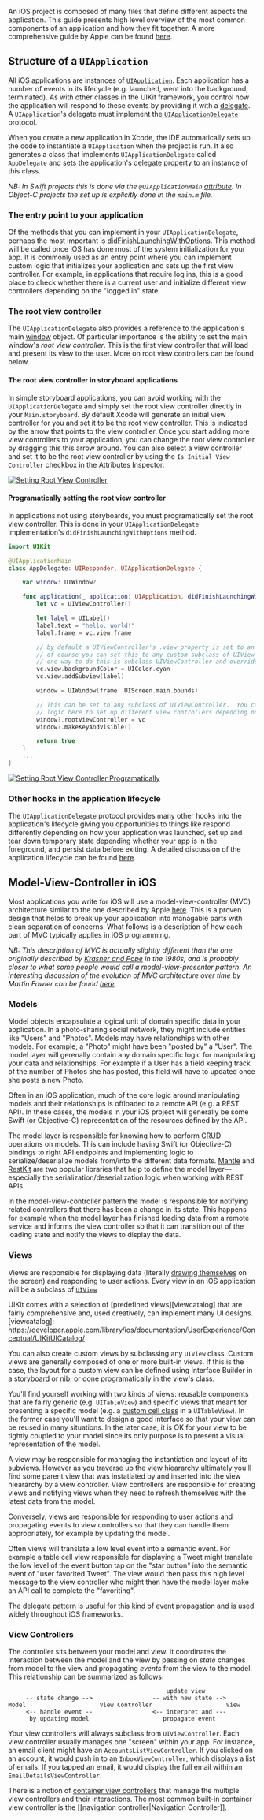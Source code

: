 An iOS project is composed of many files that define different aspects
the application.  This guide presents high level overview of the most
common components of an application and how they fit together.  A more
comprehensive guide by Apple can be found [here][appguide].

[appguide]: https://developer.apple.com/library/ios/documentation/iPhone/Conceptual/iPhoneOSProgrammingGuide/Introduction/Introduction.html

## Structure of a `UIApplication`

All iOS applications are instances of [`UIApplication`][uiapplication].
Each application has a number of events in its lifecycle (e.g. launched,
went into the background, terminated).  As with other classes in the
UIKit framework, you control how the application will respond to these
events by providing it with a [delegate][delegatepattern].  A
`UIApplication`'s delegate must implement the
[`UIApplicationDelegate`][uiapplicationdelegate] protocol.

When you create a new application in Xcode, the IDE automatically sets
up the code to instantiate a `UIApplication` when the project is run.
It also generates a class that implements `UIApplicationDelegate` called
`AppDelegate` and sets the application's [delegate
property][uiapplicationdelegateprop] to an instance of this class.

_NB: In Swift projects this is done via the `@UIApplicationMain`
[attribute].  In Object-C projects the set up is explicitly done in the
`main.m` file._

[delegatepattern]: http://en.wikipedia.org/wiki/Delegation_pattern
[uiapplicationdelegate]: https://developer.apple.com/library/ios/documentation/UIKit/Reference/UIApplicationDelegate_Protocol/index.html
[uiapplication]: https://developer.apple.com/library/ios/documentation/UIKit/Reference/UIApplication_Class/
[uiapplicationdelegateprop]: https://developer.apple.com/library/ios/documentation/UIKit/Reference/UIApplication_Class/#//apple_ref/occ/instp/UIApplication/delegate
[attribute]: https://developer.apple.com/library/ios/documentation/Swift/Conceptual/Swift_Programming_Language/Attributes.html

### The entry point to your application
Of the methods that you can implement in your `UIApplicationDelegate`,
perhaps the most important is
[didFinishLaunchingWithOptions][didfinishlaunching].  This method will
be called once iOS has done most of the system initialization for your
app.  It is commonly used as an entry point where you can implement
custom logic that initializes your application and sets up the first
view controller.  For example, in applications that require log ins,
this is a good place to check whether there is a current user and
initialize different view controllers depending on the "logged in" state.

[didfinishlaunching]: https://developer.apple.com/library/ios/documentation/UIKit/Reference/UIApplicationDelegate_Protocol/index.html#//apple_ref/occ/intfm/UIApplicationDelegate/application:didFinishLaunchingWithOptions:

### The root view controller

The `UIApplicationDelegate` also provides a reference to the
application's main [window][mainwindow] object.  Of particular
importance is the ability to set the main window's _root view
controller_.  This is the first view controller that will load and
present its view to the user.  More on root view controllers can be
found below.

[mainwindow]: https://developer.apple.com/library/ios/documentation/UIKit/Reference/UIApplicationDelegate_Protocol/index.html#//apple_ref/occ/intfp/UIApplicationDelegate/window

#### The root view controller in storyboard applications
In simple storyboard applications, you can avoid working with the
`UIApplicationDelegate` and simply set the root view controller directly
in your `Main.storyboard`.  By default Xcode will generate an initial
view controller for you and set it to be the root view controller.  This
is indicated by the arrow that points to the view controller.  Once you
start adding more view controllers to your application, you can change
the root view controller by dragging this this arrow around.  You can
also select a view controller and set it to be the root view controller
by using the `Is Initial View Controller` checkbox in the Attributes
Inspector.

<a href="http://imgur.com/winIGnh"><img src="http://i.imgur.com/winIGnhl.png" title="Setting Root View Controller" /></a>

#### Programatically setting the root view controller
In applications not using storyboards, you must programatically set the
root view controller.  This is done in your `UIApplicationDelegate`
implementation's `didFinishLaunchingWithOptions` method.

```swift
import UIKit

@UIApplicationMain
class AppDelegate: UIResponder, UIApplicationDelegate {

    var window: UIWindow?

    func application(_ application: UIApplication, didFinishLaunchingWithOptions launchOptions: [UIApplicationLaunchOptionsKey: Any]?) -> Bool {
        let vc = UIViewController()

        let label = UILabel()
        label.text = "hello, world!"
        label.frame = vc.view.frame

        // by default a UIViewController's .view property is set to an instance of UIView
        // of course you can set this to any custom subclass of UIView
        // one way to do this is subclass UIViewController and override the loadView method
        vc.view.backgroundColor = UIColor.cyan
        vc.view.addSubview(label)

        window = UIWindow(frame: UIScreen.main.bounds)

        // This can be set to any subclass of UIViewController.  You can also use conditional
        // logic here to set up different view controllers depending on application state
        window?.rootViewController = vc
        window?.makeKeyAndVisible()

        return true
    }
    ...
}
```

<a href="http://imgur.com/fXE9BWw"><img src="http://i.imgur.com/fXE9BWwl.png" title="Setting Root View Controller Programatically" /></a>

### Other hooks in the application lifecycle
The `UIApplicationDelegate` protocol provides many other hooks into the
application's lifecycle giving you opportunities to things like respond
differently depending on how your application was launched, set up and
tear down temporary state depending whether your app is in the
foreground, and persist data before exiting. A detailed discussion of
the application lifecycle can be found [here][applifecycle].

[applifecycle]: https://developer.apple.com/library/ios/documentation/iPhone/Conceptual/iPhoneOSProgrammingGuide/TheAppLifeCycle/TheAppLifeCycle.html#//apple_ref/doc/uid/TP40007072-CH2-SW3

## Model-View-Controller in iOS
Most applications you write for iOS will use a model-view-controller
(MVC) architecture similar to the one described by Apple
[here][applemvc].  This is a proven design that helps to break up your
application into managable parts with clean separation of concerns.
What follows is a description of how each part of MVC typically
applies in iOS programming.

<!--- TODO: build sample app here -->

_NB: This description of MVC is actually slightly different than the one
originally described by [Krasner and Pope][smalltalkmvc] in the 1980s,
and is probably closer to what some people would call a
model-view-presenter pattern.  An interesting discussion of the
evolution of MVC architecture over time by Martin Fowler can be found
[here][fowlermvc]._

[applemvc]: https://developer.apple.com/library/ios/documentation/General/Conceptual/DevPedia-CocoaCore/MVC.html
[smalltalkmvc]: https://www.lri.fr/~mbl/ENS/FONDIHM/2013/papers/Krasner-JOOP88.pdf
[fowlermvc]: http://martinfowler.com/eaaDev/uiArchs.html

### Models
Model objects encapsulate a logical unit of domain specific data in your
application.  In a photo-sharing social network, they might include
entities like "Users" and "Photos".  Models may have relationships with
other models.  For example, a "Photo" might have been "posted by" a
"User".  The model layer will gerenally contain any domain specific
logic for manipulating your data and relationships.  For example if a
User has a field keeping track of the number of Photos she has posted,
this field will have to updated once she posts a new Photo.

Often in an iOS application, much of the core logic around manipulating
models and their relationships is offloaded to a remote API (e.g. a REST
API).  In these cases, the models in your iOS project will generally be
some Swift (or Objective-C) representation of the resources defined by
the API.

The model layer is responsible for knowing how to perform [CRUD][crud]
operations on models.  This can include having Swift (or Objective-C)
bindings to right API endpoints and implementing logic to
serialize/deserialize models from/into the different data formats.
[Mantle](https://github.com/Mantle/Mantle) and
[RestKit](https://github.com/RestKit/RestKit) are two popular libraries
that help to define the model layer&mdash;especially the
serialization/deserialization logic when working with REST APIs.

[crud]: http://en.wikipedia.org/wiki/Create,_read,_update_and_delete

In the model-view-controller pattern the model is responsible for
notifying related controllers that there has been a change in its state.
This happens for example when the model layer has finished loading
data from a remote service and informs the view controller so that it
can transition out of the loading state and notify the views to display
the data.


### Views
Views are responsible for displaying data (literally [drawing
themselves][drawrect] on the screen) and responding to user actions.  Every
view in an iOS application will be a subclass of
[`UIView`][uiview]

[uiview]: https://developer.apple.com/library/ios/documentation/UIKit/Reference/UIView_Class/index.html
[drawrect]: https://developer.apple.com/library/ios/documentation/UIKit/Reference/UIView_Class/index.html#//apple_ref/occ/instm/UIView/drawRect:

UIKit comes with a selection of [predefined views][viewcatalog] that are
fairly comprehensive and, used creatively, can implement many UI
designs.
[viewcatalog]: https://developer.apple.com/library/ios/documentation/UserExperience/Conceptual/UIKitUICatalog/

You can also create custom views by subclassing any `UIView` class.
Custom views are generally composed of one or more built-in views.  If
this is the case, the layout for a custom view can be defined using
Interface Builder in a [storyboard] or [nib], or done programatically in
the view's class.

[nib]: https://developer.apple.com/library/ios/documentation/General/Conceptual/DevPedia-CocoaCore/NibFile.html
[storyboard]: https://developer.apple.com/library/ios/documentation/General/Conceptual/Devpedia-CocoaApp/Storyboard.html

You'll find yourself working with two kinds of views: reusable
components that are fairly generic (e.g. `UITableView`) and specific
views that meant for presenting a specific model (e.g. a [custom cell
class](Table-View-Guide#creating-customized-cells) in a `UITableView`).
In the former case you'll want to design a good interface so that your
view can be reused in many situations.  In the later case, it is OK for
your view to be tightly coupled to your model since its only purpose is
to present a visual representation of the model.

A view may be responsible for managing the instantiation and layout of
its subviews. However as you traverse up the [view
hieararchy][viewhierarchy] ultimately you'll find some parent view that
was instatiated by and inserted into the view hieararchy by a view
controller.  View controllers are responsible for creating views and
notifying views when they need to refresh themselves with the latest
data from the model.

[viewhierarchy]: https://developer.apple.com/library/ios/documentation/WindowsViews/Conceptual/ViewPG_iPhoneOS/CreatingViews/CreatingViews.html#//apple_ref/doc/uid/TP40009503-CH5-SW47

Conversely, views are responsible for responding to user actions and
propagating events to view controllers so that they can handle them
appropriately, for example by updating the model.

Often views will translate a low level event into a semantic event.  For
example a table cell view responsible for displaying a Tweet might
translate the low level of the event button tap on the "star button"
into the semantic event of "user favorited Tweet".  The view would then
pass this high level message to the view controller who might then have
the model layer make an API call to complete the "favoriting".

The [delegate pattern] is useful for this kind of event propagation and
is used widely throughout iOS frameworks.

[delegate pattern]: https://developer.apple.com/library/ios/documentation/General/Conceptual/DevPedia-CocoaCore/Delegation.html

### View Controllers

The controller sits between your model and view.  It coordinates the
interaction between the model and the view by passing on _state_ changes
from model to the view and propagating _events_ from the view to the
model.  This relationship can be summarized as follows:

```
                                             update view
     -- state change -->                 -- with new state -->
Model                     View Controller                     View
     <-- handle event --                 <-- interpret and ---
      by updating model                     propagate event

```

Your view controllers will always subclass from `UIViewController`.
Each view controller usually manages one "screen" within your app.  For
instance, an email client might have an `AccountsListViewController`. If
you clicked on an account, it would push in to an `InboxViewController`,
which displays a list of emails. If you tapped an email, it would
display the full email within an `EmailDetailsViewController`.

There is a notion of [container view controllers](Container-View-Controllers#) that
manage the multiple view controllers and their interactions.  The most
common built-in container view controller is the [[navigation controller|Navigation Controller]].

<!---
## Other
### Build settings
### Storyboards
### Assets catalogs
-->